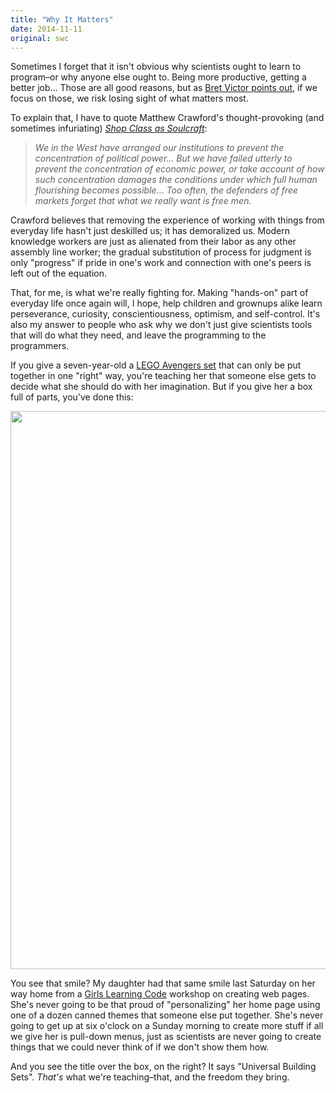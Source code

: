 ```yaml
---
title: "Why It Matters"
date: 2014-11-11
original: swc
---
```

<p>
  Sometimes I forget that it isn't obvious
  why scientists ought to learn to program–or why anyone else ought to.
  Being more productive,
  getting a better job…
  Those are all good reasons,
  but as <a href="http://worrydream.com/MeanwhileAtCodeOrg/">Bret Victor points out</a>,
  if we focus on those,
  we risk losing sight of what matters most.
</p>
<p>
  To explain that,
  I have to quote Matthew Crawford's thought-provoking (and sometimes infuriating)
  <em><a href="http://www.amazon.com/Shop-Class-Soulcraft-Inquiry-Value/dp/0143117467/">Shop Class as Soulcraft</a></em>:
</p>
<blockquote>
  <em>
    We in the West have arranged our institutions to prevent the concentration of political power…
    But we have failed utterly to prevent the concentration of economic power,
    or take account of how such concentration damages the conditions under which full human flourishing becomes possible…
    Too often,
    the defenders of free markets forget that what we really want is free men.
  </em>
</blockquote>
<p>
  Crawford believes that removing the experience of working with things from everyday life hasn't just deskilled us;
  it has demoralized us.
  Modern knowledge workers are just as alienated from their labor as any other assembly line worker;
  the gradual substitution of process for judgment is only "progress"
  if pride in one's work and connection with one's peers is left out of the equation.
</p>
<p>
  That, for me, is what we're really fighting for.
  Making "hands-on" part of everyday life once again will,
  I hope,
  help children and grownups alike learn perseverance, curiosity, conscientiousness, optimism, and self-control.
  It's also my answer to people who ask why we don't just give scientists tools that will do what they need,
  and leave the programming to the programmers.
</p>
<p>
  If you give a seven-year-old
  a <a href="http://www.amazon.com/LEGO-Quinjet-Aerial-Battle-6869/dp/B007GE5X78/">LEGO Avengers set</a>
  that can only be put together in one "right" way,
  you're teaching her that someone else gets to decide what she should do with her imagination.
  But if you give her a box full of parts, you've done this:
</p>
<p>
  <img src="@root/files/2014/11/lego_ad_1981.jpg" width="660" height="893" class="centered">
</p>
<p>
  You see that smile?
  My daughter had that same smile last Saturday
  on her way home from
  a <a href="http://ladieslearningcode.com/girlscodeday/">Girls Learning Code</a> workshop
  on creating web pages.
  She's never going to be that proud of "personalizing" her home page
  using one of a dozen canned themes that someone else put together.
  She's never going to get up at six o'clock on a Sunday morning to create more stuff
  if all we give her is pull-down menus,
  just as scientists are never going to create things that we could never think of
  if we don't show them how.
</p>
<p>
  And you see the title over the box, on the right?
  It says "Universal Building Sets".
  <em>That's</em> what we're teaching–that,
  and the freedom they bring.
</p>
